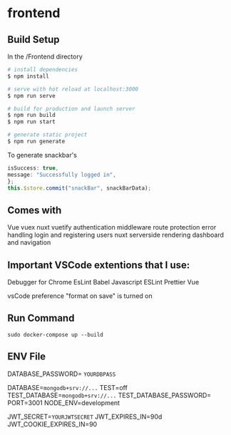 # frontend

## Build Setup

In the /Frontend directory

```bash
# install dependencies
$ npm install

# serve with hot reload at localhost:3000
$ npm run serve

# build for production and launch server
$ npm run build
$ npm run start

# generate static project
$ npm run generate
```

To generate snackbar's
```javascript const snackBarData = {
isSuccess: true,
message: "Successfully logged in",
};
this.$store.commit("snackBar", snackBarData);
```
## Comes with
Vue
vuex
nuxt
vuetify
authentication middleware
route protection
error handling
login and registering users
nuxt serverside rendering
dashboard and navigation

## Important VSCode extentions that I use:

Debugger for Chrome
EsLint
Babel Javascript
ESLint
Prettier
Vue

vsCode preference "format on save" is turned on

## Run Command

`sudo docker-compose up --build`

## ENV File

DATABASE_PASSWORD= `YOURDBPASS`

DATABASE=`mongodb+srv://...`
TEST=off
TEST_DATABASE=`mongodb+srv://...`
TEST_DATABASE_PASSWORD=
PORT=3001
NODE_ENV=development

JWT_SECRET=`YOURJWTSECRET`
JWT_EXPIRES_IN=90d
JWT_COOKIE_EXPIRES_IN=90